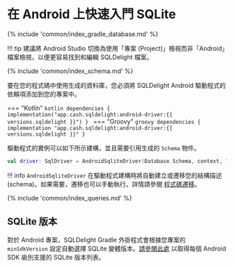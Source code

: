 # 在 Android 上快速入門 SQLite

{% include 'common/index_gradle_database.md' %}

!!! tip
    建議將 Android Studio 切換為使用「專案 (Project)」檢視而非「Android」檔案檢視，以便更容易找到和編輯 SQLDelight 檔案。

{% include 'common/index_schema.md' %}

要在您的程式碼中使用生成的資料庫，您必須將 SQLDelight Android 驅動程式的依賴項添加到您的專案中。

=== "Kotlin"
    ```kotlin
    dependencies {
      implementation("app.cash.sqldelight:android-driver:{{ versions.sqldelight }}")
    }
    ```
=== "Groovy"
    ```groovy
    dependencies {
      implementation "app.cash.sqldelight:android-driver:{{ versions.sqldelight }}"
    }
    ```

驅動程式的實例可以如下所示建構，並且需要引用生成的 `Schema` 物件。
```kotlin
val driver: SqlDriver = AndroidSqliteDriver(Database.Schema, context, "test.db")
```

!!! info
    `AndroidSqliteDriver` 在驅動程式建構時將自動建立或遷移您的結構描述 (schema)。如果需要，遷移也可以手動執行。詳情請參閱 [程式碼遷移]。

{% include 'common/index_queries.md' %}

## SQLite 版本

對於 Android 專案，SQLDelight Gradle 外掛程式會根據您專案的 `minSdkVersion` 設定自動選擇 SQLite 變體版本。[請參閱此處](https://developer.android.com/reference/android/database/sqlite/package-summary) 以取得每個 Android SDK 級別支援的 SQLite 版本列表。

[程式碼遷移]: migrations#code-migrations